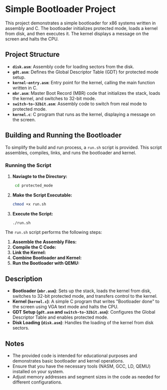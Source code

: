 # Simple Bootloader Project

This project demonstrates a simple bootloader for x86 systems written in assembly and C. The bootloader initializes protected mode, loads a kernel from disk, and then executes it. The kernel displays a message on the screen and halts the CPU.

## Project Structure

- **`disk.asm`**: Assembly code for loading sectors from the disk.
- **`gdt.asm`**: Defines the Global Descriptor Table (GDT) for protected mode setup.
- **`kernel-entry.asm`**: Entry point for the kernel, calling the main function written in C.
- **`mbr.asm`**: Master Boot Record (MBR) code that initializes the stack, loads the kernel, and switches to 32-bit mode.
- **`switch-to-32bit.asm`**: Assembly code to switch from real mode to protected mode.
- **`kernel.c`**: C program that runs as the kernel, displaying a message on the screen.

## Building and Running the Bootloader

To simplify the build and run process, a `run.sh` script is provided. This script assembles, compiles, links, and runs the bootloader and kernel.

### Running the Script
1. **Naviagte to the Directory:**
   ```bash
    cd protected_mode
    ```

2. **Make the Script Executable:**

    ```bash
    chmod +x run.sh
    ```

3. **Execute the Script:**

    ```bash
    ./run.sh
    ```

The `run.sh` script performs the following steps:

1. **Assemble the Assembly Files:**
2. **Compile the C Code:**
3. **Link the Kernel:**
4. **Combine Bootloader and Kernel:**
5. **Run the Bootloader with QEMU:**

## Description

- **Bootloader (`mbr.asm`)**: Sets up the stack, loads the kernel from disk, switches to 32-bit protected mode, and transfers control to the kernel.
- **Kernel (`kernel.c`)**: A simple C program that writes "Bootloader done" to the screen using VGA text mode and halts the CPU.
- **GDT Setup (`gdt.asm` and `switch-to-32bit.asm`)**: Configures the Global Descriptor Table and enables protected mode.
- **Disk Loading (`disk.asm`)**: Handles the loading of the kernel from disk sectors.

## Notes

- The provided code is intended for educational purposes and demonstrates basic bootloader and kernel operations.
- Ensure that you have the necessary tools (NASM, GCC, LD, QEMU) installed on your system.
- Adjust memory addresses and segment sizes in the code as needed for different configurations.
